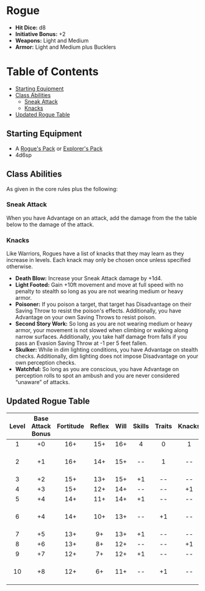 # Rogue
- **Hit Dice:** d8
- **Initiative Bonus:** +2
- **Weapons:** Light and Medium
- **Armor:** Light and Medium plus Bucklers

# Table of Contents
- [Starting Equipment](#starting-equipment)
- [Class Abilities](#class-abilities)
	- [Sneak Attack](#sneak-attack)
	- [Knacks](#knacks)
- [Updated Rogue Table](#updated-rogue-table)

## Starting Equipment
- A [Rogue's Pack](CoinAndItsUses.md#equipment-packs) or [Explorer's Pack](CoinAndItsUses.md#equipment-packs)
- 4d6sp

## Class Abilities
As given in the core rules plus the following:

### Sneak Attack
When you have Advantage on an attack, add the damage from the the table below to the damage of the attack.

### Knacks
Like Warriors, Rogues have a list of knacks that they may learn as they increase in levels.  Each knack may only be chosen once unless specified otherwise.
- **Death Blow:** Increase your Sneak Attack damage by +1d4.
- **Light Footed:** Gain +10ft movement and move at full speed with no penalty to stealth so long as you are not wearing medium or heavy armor.
- **Poisoner:** If you poison a target, that target has Disadvantage on their Saving Throw to resist the poison's effects. Additionally, you have Advantage on your own Saving Throws to resist poison.
- **Second Story Work:** So long as you are not wearing medium or heavy armor, your movement is not slowed when climbing or walking along narrow surfaces. Additionally, you take half damage from falls if you pass an Evasion Saving Throw at -1 per 5 feet fallen.
- **Skulker:** While in dim lighting conditions, you have Advantage on stealth checks. Additionally, dim lighting does not impose Disadvantage on your own perception checks.
- **Watchful:** So long as you are conscious, you have Advantage on perception rolls to spot an ambush and you are never considered “unaware” of attacks.

## Updated Rogue Table
| Level | Base<br/>Attack<br/>Bonus | Fortitude | Reflex | Will | Skills | Traits | Knacks | Notes               |
| :---: | :-----------------------: | :-------: | :----: | :--: | :----: | :----: | :----: | :------------------ |
|   1   |            +0             |    16+    |  15+   | 16+  |   4    |   0    |   1    |                     |
|   2   |            +1             |    16+    |  14+   | 15+  |   --   |   1    |   --   | Sneak Attack (+1d4) |
|   3   |            +2             |    15+    |  13+   | 15+  |   +1   |   --   |   --   |                     |
|   4   |            +3             |    15+    |  12+   | 14+  |   --   |   --   |   +1   |                     |
|   5   |            +4             |    14+    |  11+   | 14+  |   +1   |   --   |   --   |                     |
|   6   |            +4             |    14+    |  10+   | 13+  |   --   |   +1   |   --   | Sneak Attack (+2d4) |
|   7   |            +5             |    13+    |   9+   | 13+  |   +1   |   --   |   --   |                     |
|   8   |            +6             |    13+    |   8+   | 12+  |   --   |   --   |   +1   |                     |
|   9   |            +7             |    12+    |   7+   | 12+  |   +1   |   --   |   --   |                     |
|  10   |            +8             |    12+    |   6+   | 11+  |   --   |   +1   |   --   | Sneak Attack (+3d4) |

